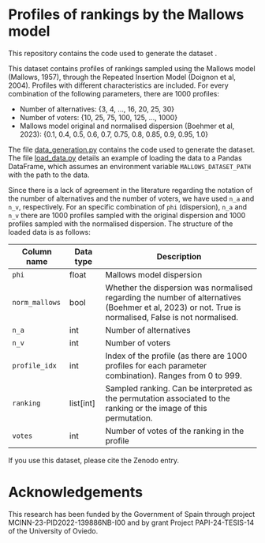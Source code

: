 # Profiles of rankings by the Mallows model

This repository contains the code used to generate the dataset .

This dataset contains profiles of rankings sampled using the Mallows model (Mallows, 1957), through the Repeated Insertion Model (Doignon et al, 2004). Profiles with different characteristics are included. For every combination of the following parameters, there are 1000 profiles:

- Number of alternatives: {3, 4, …, 16, 20, 25, 30}
- Number of voters: {10, 25, 75, 100, 125, …, 1000}
- Mallows model original and normalised dispersion (Boehmer et al, 2023): {0.1, 0.4, 0.5, 0.6, 0.7, 0.75, 0.8, 0.85, 0.9, 0.95, 1.0}

The file [data_generation.py](data_generation.py) contains the code used to generate the dataset. The file [load_data.py](load_data.py) details an example of loading the data to a Pandas DataFrame, which assumes an environment variable `MALLOWS_DATASET_PATH` with the path to the data.

Since there is a lack of agreement in the literature regarding the notation of the number of alternatives and the number of voters, we have used `n_a` and `n_v`, respectively. For an specific combination of `phi` (dispersion), `n_a` and `n_v` there are 1000 profiles sampled with the original dispersion and 1000 profiles sampled with the normalised dispersion. The structure of the loaded data is as follows:

| Column name    | Data type | Description                                                                                                                                           |
| -------------- | --------- | ----------------------------------------------------------------------------------------------------------------------------------------------------- |
| `phi`          | float     | Mallows model dispersion                                                                                                                              |
| `norm_mallows` | bool      | Whether the dispersion was normalised regarding the number of alternatives (Boehmer et al, 2023) or not. True is normalised, False is not normalised. |
| `n_a`          | int       | Number of alternatives                                                                                                                                |
| `n_v`          | int       | Number of voters                                                                                                                                      |
| `profile_idx`  | int       | Index of the profile (as there are 1000 profiles for each parameter combination). Ranges from 0 to 999.                                               |
| `ranking`      | list[int] | Sampled ranking. Can be interpreted as the permutation associated to the ranking or the image of this permutation.                                    |
| `votes`        | int       | Number of votes of the ranking in the profile                                                                                                         |

If you use this dataset, please cite the Zenodo entry.

# Acknowledgements

This research has been funded by the Government of Spain through project MCINN-23-PID2022-139886NB-I00 and by grant Project PAPI-24-TESIS-14 of the University of Oviedo.
